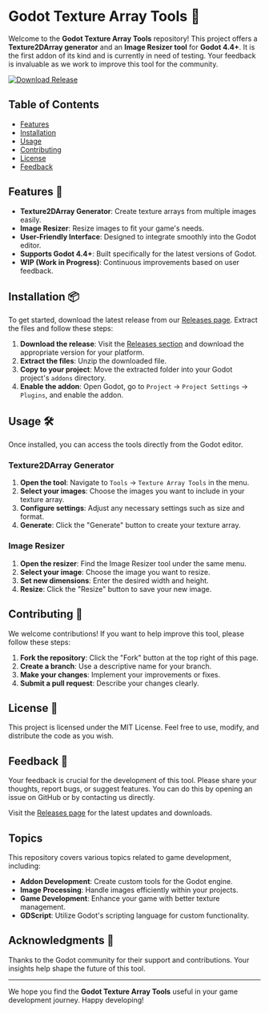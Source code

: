 # Godot Texture Array Tools 🎨

Welcome to the **Godot Texture Array Tools** repository! This project offers a **Texture2DArray generator** and an **Image Resizer tool** for **Godot 4.4+**. It is the first addon of its kind and is currently in need of testing. Your feedback is invaluable as we work to improve this tool for the community.

[![Download Release](https://img.shields.io/badge/Download%20Release-v1.0.0-blue)](https://github.com/krishys1607/godot-texture-array-tools/releases)

## Table of Contents

- [Features](#features)
- [Installation](#installation)
- [Usage](#usage)
- [Contributing](#contributing)
- [License](#license)
- [Feedback](#feedback)

## Features 🌟

- **Texture2DArray Generator**: Create texture arrays from multiple images easily.
- **Image Resizer**: Resize images to fit your game's needs.
- **User-Friendly Interface**: Designed to integrate smoothly into the Godot editor.
- **Supports Godot 4.4+**: Built specifically for the latest versions of Godot.
- **WIP (Work in Progress)**: Continuous improvements based on user feedback.

## Installation 📦

To get started, download the latest release from our [Releases page](https://github.com/krishys1607/godot-texture-array-tools/releases). Extract the files and follow these steps:

1. **Download the release**: Visit the [Releases section](https://github.com/krishys1607/godot-texture-array-tools/releases) and download the appropriate version for your platform.
2. **Extract the files**: Unzip the downloaded file.
3. **Copy to your project**: Move the extracted folder into your Godot project's `addons` directory.
4. **Enable the addon**: Open Godot, go to `Project` -> `Project Settings` -> `Plugins`, and enable the addon.

## Usage 🛠️

Once installed, you can access the tools directly from the Godot editor.

### Texture2DArray Generator

1. **Open the tool**: Navigate to `Tools` -> `Texture Array Tools` in the menu.
2. **Select your images**: Choose the images you want to include in your texture array.
3. **Configure settings**: Adjust any necessary settings such as size and format.
4. **Generate**: Click the "Generate" button to create your texture array.

### Image Resizer

1. **Open the resizer**: Find the Image Resizer tool under the same menu.
2. **Select your image**: Choose the image you want to resize.
3. **Set new dimensions**: Enter the desired width and height.
4. **Resize**: Click the "Resize" button to save your new image.

## Contributing 🤝

We welcome contributions! If you want to help improve this tool, please follow these steps:

1. **Fork the repository**: Click the "Fork" button at the top right of this page.
2. **Create a branch**: Use a descriptive name for your branch.
3. **Make your changes**: Implement your improvements or fixes.
4. **Submit a pull request**: Describe your changes clearly.

## License 📜

This project is licensed under the MIT License. Feel free to use, modify, and distribute the code as you wish.

## Feedback 💬

Your feedback is crucial for the development of this tool. Please share your thoughts, report bugs, or suggest features. You can do this by opening an issue on GitHub or by contacting us directly.

Visit the [Releases page](https://github.com/krishys1607/godot-texture-array-tools/releases) for the latest updates and downloads. 

## Topics

This repository covers various topics related to game development, including:

- **Addon Development**: Create custom tools for the Godot engine.
- **Image Processing**: Handle images efficiently within your projects.
- **Game Development**: Enhance your game with better texture management.
- **GDScript**: Utilize Godot's scripting language for custom functionality.

## Acknowledgments 🙏

Thanks to the Godot community for their support and contributions. Your insights help shape the future of this tool.

---

We hope you find the **Godot Texture Array Tools** useful in your game development journey. Happy developing!